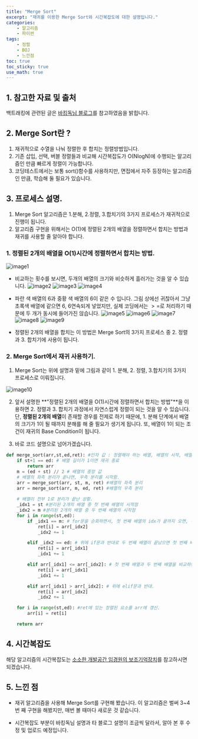```yaml
---
title: "Merge Sort"
excerpt: "재귀를 이용한 Merge Sort와 시간복잡도에 대한 설명입니다."
categories:
    - 알고리즘
    - 파이썬
tags:
    - 정렬
    - BOJ
    - 느낀점
toc: true
toc_sticky: true
use_math: true
---
```


## 1. 참고한 자료 및 출처
백트래킹에 관련된 글은 [바킹독님 블로그](https://blog.encrypted.gg/955?category=773649)를 참고하였음을 밝힙니다.

## 2. Merge Sort란 ?
1. 재귀적으로 수열을 나눠 정렬한 후 합치는 정렬방법입니다.
2. 기존 삽입, 선택, 버블 정렬들과 비교해 시간복잡도가 O(NlogN)에 수행되는 알고리즘인 만큼 빠르게 정렬이 가능합니다.
3. 코딩테스트에서는 보통 sort()함수를 사용하지만, 면접에서 자주 등장하는 알고리즘인 만큼, 학습해 둘 필요가 있습니다.

## 3. 프로세스 설명.
1. Merge Sort 알고리즘은 1.분해, 2.정렬, 3.합치기의 3가지 프로세스가 재귀적으로 진행이 됩니다. 
2. 알고리즘 구현을 위해서는 O(1)에 정렬된 2개의 배열을 정렬하면서 합치는 방법과 재귀를 사용할 줄 알아야 합니다.

### 1. 정렬된 2개의 배열을 O(1)시간에 정렬하면서 합치는 방법.
![image1](/assets/images/merge_0.jpg)

* 비교하는 횟수를 보시면, 두개의 배열의 크기와 비슷하게 흘러가는 것을 알 수 있습니다.
![image2](/assets/images/merge_1.jpg)
![image3](/assets/images/merge_2.jpg)
![image4](/assets/images/merge_3.jpg)
* 파란 색 배열의 6과 중황 색 배열의 6이 같은 수 입니다. 그림 상에선 귀찮아서 그냥 초록색 배열에 같으면 6, 6연속되게 넣었지만, 실제 코딩에서는 $>=$로 처리하기 때문에 두 개가 동시에 들어가진 않습니다. 
![image5](/assets/images/merge_4.jpg)
![image6](/assets/images/merge_5.jpg)
![image7](/assets/images/merge_6.jpg)
![image8](/assets/images/merge_7.jpg)
![image9](/assets/images/merge_8.jpg)

* 정렬된 2개의 배열을 합치는 이 방법은 Merge Sort의 3가지 프로세스 중 2. 정렬과 3. 합치기에 사용이 됩니다.

### 2. Merge Sort에서 재귀 사용하기.
1. Merge Sort는 위에 설명과 밑에 그림과 같이 1. 분해, 2. 정렬, 3.합치기의 3가지 프로세스로 이뤄집니다.

![image10](/assets/images/Merge_9.jpg)

2. 앞서 설명한 **"정렬된 2개의 배열을 O(1)시간에 정렬하면서 합치는 방법"**을 이용하면 2. 정렬과 3. 합치기 과정에서 자연스럽게 정렬이 되는 것을 알 수 있습니다. 단, **정렬된 2개의 배열**이 존재할 경우를 전제로 하기 때문에, 1. 분해 단계에서 배열의 크기가 1이 될 때까지 분해를 해 줄 필요가 생기게 됩니다. 또, 배열이 1이 되는 조건이 재귀의 Base Condition이 됩니다.

3. 바로 코드 설명으로 넘어가겠습니다.

```python
def merge_sort(arr,st,ed,ret): #인자 값 : 정렬해야 하는 배열, 배열의 시작, 배열의 끝, 정렬 결과를 담을 배열.
    if st+1 == ed: # 배열 길이가 1이면 재귀 종료
        return arr
    m = (ed + st) // 2 # 배열의 중앙 값
    # 배열의 좌측 분리가 끝나면, 우측 분리를 시작함.
    arr = merge_sort(arr, st, m, ret) #배열의 좌측 분리
    arr = merge_sort(arr, m, ed, ret) #배열의 우측 분리
    
    # 배열이 전부 1로 분리가 끝난 상황.
    _idx1 = st #분리된 2개의 배열 중 첫 번째 배열의 시작점 
    _idx2 = m #분리된 2개의 배열 중 두 번째 배열의 시작점
    for i in range(st,ed):
        if _idx1 == m: # for문을 순회하면서, 첫 번째 배열의 idx가 끝까지 오면, 두 번째 배열을 비교 없이 다 집어 넣으면 됨.
            ret[i] = arr[_idx2]
            _idx2 += 1

        elif _idx2 == ed: # 위에 if문과 반대로 두 번째 배열이 끝났으면 첫 번째 배열을 ret에 다 집어넣으면 됨.
            ret[i] = arr[_idx1]
            _idx1 += 1

        elif arr[_idx1] <= arr[_idx2]: # 첫 번째 배열과 두 번째 배열을 비교하면서, 첫 번째 배열의 요소가 두 번째 배열의 요소보다 작거나 같으면 첫 번째 배열을 ret에 집어 넣음.
            ret[i] = arr[_idx1]
            _idx1 += 1

        elif arr[_idx1] > arr[_idx2]: # 위에 elif문과 반대.
            ret[i] = arr[_idx2]
            _idx2 += 1

    for i in range(st,ed): #ret에 있는 정렬된 요소를 arr에 갱신.
        arr[i] = ret[i]

    return arr
```
## 4. 시간복잡도
해당 알고리즘의 시간복잡도는 [소소한 개발공간 임경원의 보조기억장치](https://devlimk1.tistory.com/138)를 참고하시면 되겠습니다.

## 5. 느낀 점
* 재귀 알고리즘을 사용해 Merge Sort를 구현해 봤습니다. 이 알고리즘은 벌써 3~4번 째 구현을 해봤지만, 매번 볼 때마다 새로운 것 같습니다.

* 시간복잡도 부분이 바킹독님 설명과 타 블로그 설명이 조금씩 달라서, 알아 본 후 수정 및 업로드 예정입니다.